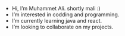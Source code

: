 - Hi, I’m Muhammet Ali. shortly mali :)
- I’m interested in codding and programming.
- I’m currently learning java and react.
- I’m looking to collaborate on my projects.


<!---
malicolak/malicolak is a ✨ special ✨ repository because its `README.md` (this file) appears on your GitHub profile.
You can click the Preview link to take a look at your changes.
--->
